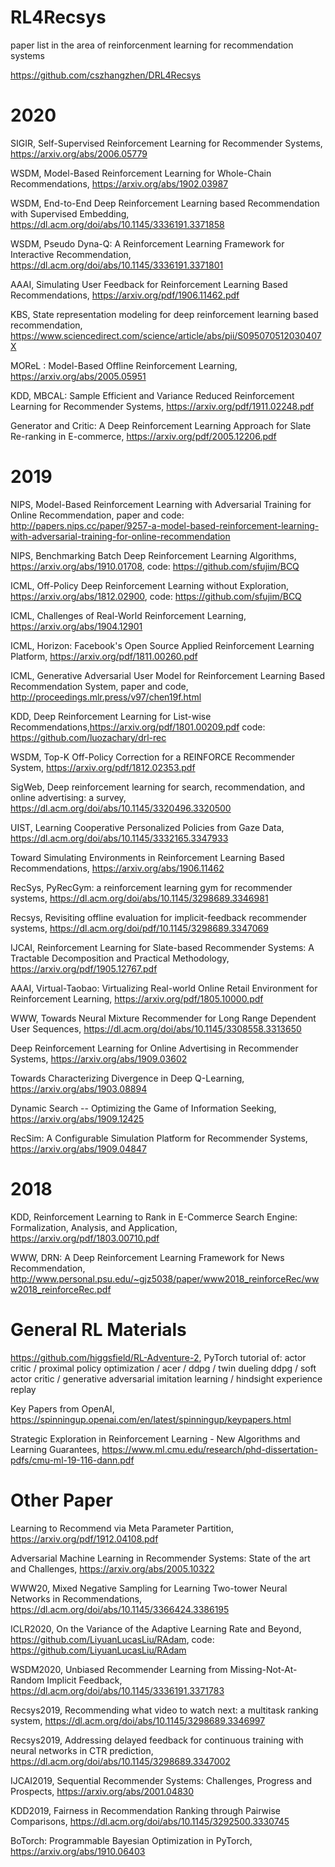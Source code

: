 # RL4Recsys
paper list in the area of reinforcenment learning for recommendation systems

https://github.com/cszhangzhen/DRL4Recsys




# 2020 
SIGIR, Self-Supervised Reinforcement Learning for Recommender Systems, https://arxiv.org/abs/2006.05779

WSDM, Model-Based Reinforcement Learning for Whole-Chain Recommendations, https://arxiv.org/abs/1902.03987

WSDM, End-to-End Deep Reinforcement Learning based Recommendation with Supervised Embedding, https://dl.acm.org/doi/abs/10.1145/3336191.3371858

WSDM, Pseudo Dyna-Q: A Reinforcement Learning Framework for Interactive Recommendation, https://dl.acm.org/doi/abs/10.1145/3336191.3371801

AAAI, Simulating User Feedback for Reinforcement Learning Based Recommendations, https://arxiv.org/pdf/1906.11462.pdf

KBS, State representation modeling for deep reinforcement learning based recommendation, https://www.sciencedirect.com/science/article/abs/pii/S095070512030407X

MOReL : Model-Based Offline Reinforcement Learning, https://arxiv.org/abs/2005.05951

KDD, MBCAL: Sample Efficient and Variance Reduced Reinforcement Learning for Recommender Systems, https://arxiv.org/pdf/1911.02248.pdf 

Generator and Critic: A Deep Reinforcement Learning Approach for Slate Re-ranking in E-commerce, https://arxiv.org/pdf/2005.12206.pdf


# 2019
NIPS, Model-Based Reinforcement Learning with Adversarial Training for Online Recommendation, paper and code: http://papers.nips.cc/paper/9257-a-model-based-reinforcement-learning-with-adversarial-training-for-online-recommendation

NIPS, Benchmarking Batch Deep Reinforcement Learning Algorithms, https://arxiv.org/abs/1910.01708, code: https://github.com/sfujim/BCQ

ICML, Off-Policy Deep Reinforcement Learning without Exploration, https://arxiv.org/abs/1812.02900, code: https://github.com/sfujim/BCQ

ICML, Challenges of Real-World Reinforcement Learning, https://arxiv.org/abs/1904.12901

ICML, Horizon: Facebook's Open Source Applied Reinforcement Learning Platform, https://arxiv.org/pdf/1811.00260.pdf

ICML, Generative Adversarial User Model for Reinforcement Learning Based Recommendation System, paper and code, http://proceedings.mlr.press/v97/chen19f.html

KDD, Deep Reinforcement Learning for List-wise Recommendations,https://arxiv.org/pdf/1801.00209.pdf   code: https://github.com/luozachary/drl-rec

WSDM, Top-K Off-Policy Correction for a REINFORCE Recommender System, https://arxiv.org/pdf/1812.02353.pdf

SigWeb, Deep reinforcement learning for search, recommendation, and online advertising: a survey, https://dl.acm.org/doi/abs/10.1145/3320496.3320500

UIST, Learning Cooperative Personalized Policies from Gaze Data, https://dl.acm.org/doi/abs/10.1145/3332165.3347933

Toward Simulating Environments in Reinforcement Learning Based Recommendations, https://arxiv.org/abs/1906.11462

RecSys, PyRecGym: a reinforcement learning gym for recommender systems, https://dl.acm.org/doi/abs/10.1145/3298689.3346981

Recsys, Revisiting offline evaluation for implicit-feedback recommender systems, https://dl.acm.org/doi/pdf/10.1145/3298689.3347069

IJCAI, Reinforcement Learning for Slate-based Recommender Systems: A Tractable Decomposition and Practical Methodology, https://arxiv.org/pdf/1905.12767.pdf

AAAI, Virtual-Taobao: Virtualizing Real-world Online Retail Environment for Reinforcement Learning, https://arxiv.org/pdf/1805.10000.pdf

WWW, Towards Neural Mixture Recommender for Long Range Dependent User Sequences, https://dl.acm.org/doi/abs/10.1145/3308558.3313650

Deep Reinforcement Learning for Online Advertising in Recommender Systems, https://arxiv.org/abs/1909.03602

Towards Characterizing Divergence in Deep Q-Learning, https://arxiv.org/abs/1903.08894

Dynamic Search -- Optimizing the Game of Information Seeking, https://arxiv.org/abs/1909.12425

RecSim: A Configurable Simulation Platform for Recommender Systems, https://arxiv.org/abs/1909.04847


# 2018
KDD, Reinforcement Learning to Rank in E-Commerce Search Engine: Formalization, Analysis, and Application, https://arxiv.org/pdf/1803.00710.pdf

WWW, DRN: A Deep Reinforcement Learning Framework for News Recommendation,  http://www.personal.psu.edu/~gjz5038/paper/www2018_reinforceRec/www2018_reinforceRec.pdf

# General RL Materials
https://github.com/higgsfield/RL-Adventure-2, PyTorch tutorial of: actor critic / proximal policy optimization / acer / ddpg / twin dueling ddpg / soft actor critic / generative adversarial imitation learning / hindsight experience replay

Key Papers from OpenAI, https://spinningup.openai.com/en/latest/spinningup/keypapers.html

Strategic Exploration in Reinforcement Learning - New Algorithms and Learning Guarantees, https://www.ml.cmu.edu/research/phd-dissertation-pdfs/cmu-ml-19-116-dann.pdf

# Other Paper
Learning to Recommend via Meta Parameter Partition, https://arxiv.org/pdf/1912.04108.pdf

Adversarial Machine Learning in Recommender Systems: State of the art and Challenges, https://arxiv.org/abs/2005.10322

WWW20, Mixed Negative Sampling for Learning Two-tower Neural Networks in Recommendations, https://dl.acm.org/doi/abs/10.1145/3366424.3386195

ICLR2020, On the Variance of the Adaptive Learning Rate and Beyond, https://github.com/LiyuanLucasLiu/RAdam, code: https://github.com/LiyuanLucasLiu/RAdam

WSDM2020, Unbiased Recommender Learning from Missing-Not-At-Random Implicit Feedback, https://dl.acm.org/doi/abs/10.1145/3336191.3371783

Recsys2019, Recommending what video to watch next: a multitask ranking system, https://dl.acm.org/doi/abs/10.1145/3298689.3346997

Recsys2019, Addressing delayed feedback for continuous training with neural networks in CTR prediction, https://dl.acm.org/doi/abs/10.1145/3298689.3347002

IJCAI2019, Sequential Recommender Systems: Challenges, Progress and Prospects, https://arxiv.org/abs/2001.04830

KDD2019, Fairness in Recommendation Ranking through Pairwise Comparisons, https://dl.acm.org/doi/abs/10.1145/3292500.3330745

BoTorch: Programmable Bayesian Optimization in PyTorch, https://arxiv.org/abs/1910.06403
